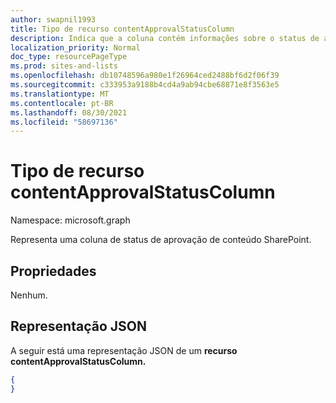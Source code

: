```yaml
---
author: swapnil1993
title: Tipo de recurso contentApprovalStatusColumn
description: Indica que a coluna contém informações sobre o status de aprovação do item.
localization_priority: Normal
doc_type: resourcePageType
ms.prod: sites-and-lists
ms.openlocfilehash: db10748596a980e1f26964ced2488bf6d2f06f39
ms.sourcegitcommit: c333953a9188b4cd4a9ab94cbe68871e8f3563e5
ms.translationtype: MT
ms.contentlocale: pt-BR
ms.lasthandoff: 08/30/2021
ms.locfileid: "58697136"
---
```

# <a name="contentapprovalstatuscolumn-resource-type"></a>Tipo de recurso contentApprovalStatusColumn

Namespace: microsoft.graph

Representa uma coluna de status de aprovação de conteúdo SharePoint.
## <a name="properties"></a>Propriedades

Nenhum.

## <a name="json-representation"></a>Representação JSON

A seguir está uma representação JSON de um **recurso contentApprovalStatusColumn.**
<!-- { "blockType": "resource", "@odata.type": "microsoft.graph.contentApprovalStatusColumn" } -->

```json
{
}
```

[columnDefinition]: columnDefinition.md

